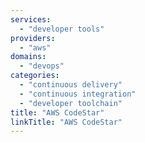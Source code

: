 ```yaml
---
services:
  - "developer tools"
providers:
  - "aws"
domains:
  - "devops"
categories:
  - "continuous delivery"
  - "continuous integration"
  - "developer toolchain"
title: "AWS CodeStar"
linkTitle: "AWS CodeStar"
---
```

